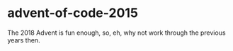 # advent-of-code-2015
The 2018 Advent is fun enough, so, eh, why not work through the previous years then.
